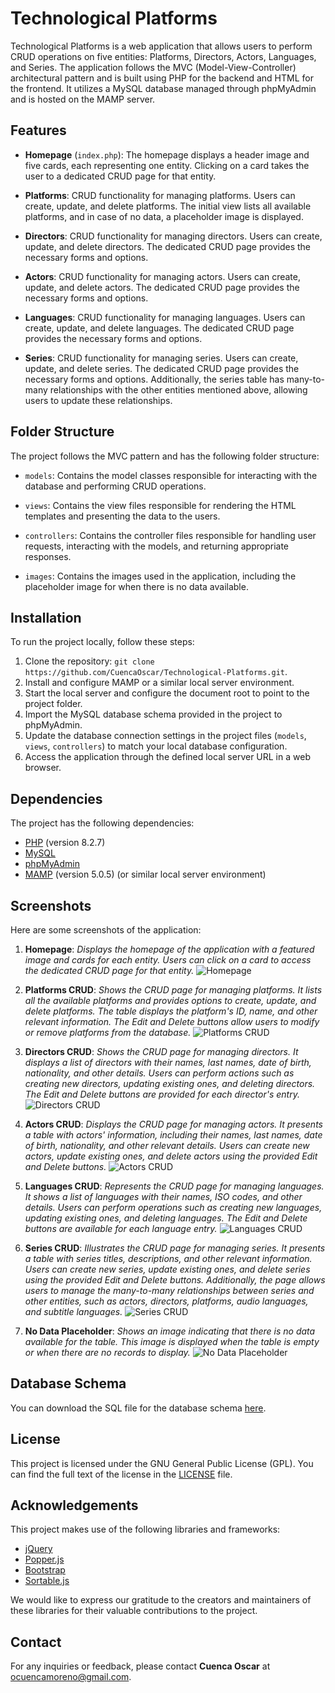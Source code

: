 # Technological Platforms

Technological Platforms is a web application that allows users to perform CRUD operations on five entities: Platforms, Directors, Actors, Languages, and Series. The application follows the MVC (Model-View-Controller) architectural pattern and is built using PHP for the backend and HTML for the frontend. It utilizes a MySQL database managed through phpMyAdmin and is hosted on the MAMP server.

## Features

- **Homepage** (`index.php`): The homepage displays a header image and five cards, each representing one entity. Clicking on a card takes the user to a dedicated CRUD page for that entity.

- **Platforms**: CRUD functionality for managing platforms. Users can create, update, and delete platforms. The initial view lists all available platforms, and in case of no data, a placeholder image is displayed.

- **Directors**: CRUD functionality for managing directors. Users can create, update, and delete directors. The dedicated CRUD page provides the necessary forms and options.

- **Actors**: CRUD functionality for managing actors. Users can create, update, and delete actors. The dedicated CRUD page provides the necessary forms and options.

- **Languages**: CRUD functionality for managing languages. Users can create, update, and delete languages. The dedicated CRUD page provides the necessary forms and options.

- **Series**: CRUD functionality for managing series. Users can create, update, and delete series. The dedicated CRUD page provides the necessary forms and options. Additionally, the series table has many-to-many relationships with the other entities mentioned above, allowing users to update these relationships.

## Folder Structure

The project follows the MVC pattern and has the following folder structure:

- `models`: Contains the model classes responsible for interacting with the database and performing CRUD operations.

- `views`: Contains the view files responsible for rendering the HTML templates and presenting the data to the users.

- `controllers`: Contains the controller files responsible for handling user requests, interacting with the models, and returning appropriate responses.

- `images`: Contains the images used in the application, including the placeholder image for when there is no data available.

## Installation

To run the project locally, follow these steps:

1. Clone the repository: `git clone https://github.com/CuencaOscar/Technological-Platforms.git`.
2. Install and configure MAMP or a similar local server environment.
3. Start the local server and configure the document root to point to the project folder.
4. Import the MySQL database schema provided in the project to phpMyAdmin.
5. Update the database connection settings in the project files (`models`, `views`, `controllers`) to match your local database configuration.
6. Access the application through the defined local server URL in a web browser.

## Dependencies

The project has the following dependencies:

- [PHP](https://www.php.net/) (version 8.2.7)
- [MySQL](https://www.mysql.com/)
- [phpMyAdmin](https://www.phpmyadmin.net/)
- [MAMP](https://www.mamp.info/) (version 5.0.5) (or similar local server environment)

## Screenshots

Here are some screenshots of the application:

1. **Homepage**:
   *Displays the homepage of the application with a featured image and cards for each entity. Users can click on a card to access the dedicated CRUD page for that entity.*
   ![Homepage](image/homepage-screenshot.png)

2. **Platforms CRUD**:
   *Shows the CRUD page for managing platforms. It lists all the available platforms and provides options to create, update, and delete platforms. The table displays the platform's ID, name, and other relevant information. The Edit and Delete buttons allow users to modify or remove platforms from the database.*
   ![Platforms CRUD](image/platformpage-screenshot.png)

3. **Directors CRUD**:
   *Shows the CRUD page for managing directors. It displays a list of directors with their names, last names, date of birth, nationality, and other details. Users can perform actions such as creating new directors, updating existing ones, and deleting directors. The Edit and Delete buttons are provided for each director's entry.*
   ![Directors CRUD](image/directorpage-screenshot.png)

4. **Actors CRUD**:
   *Displays the CRUD page for managing actors. It presents a table with actors' information, including their names, last names, date of birth, nationality, and other relevant details. Users can create new actors, update existing ones, and delete actors using the provided Edit and Delete buttons.*
   ![Actors CRUD](image/actorpage-screenshot.png)

5. **Languages CRUD**:
   *Represents the CRUD page for managing languages. It shows a list of languages with their names, ISO codes, and other details. Users can perform operations such as creating new languages, updating existing ones, and deleting languages. The Edit and Delete buttons are available for each language entry.*
   ![Languages CRUD](image/languagepage-screenshot.png)

6. **Series CRUD**:
   *Illustrates the CRUD page for managing series. It presents a table with series titles, descriptions, and other relevant information. Users can create new series, update existing ones, and delete series using the provided Edit and Delete buttons. Additionally, the page allows users to manage the many-to-many relationships between series and other entities, such as actors, directors, platforms, audio languages, and subtitle languages.*
   ![Series CRUD](image/seriepage-screenshot.png)

7. **No Data Placeholder**:
   *Shows an image indicating that there is no data available for the table. This image is displayed when the table is empty or when there are no records to display.*
   ![No Data Placeholder](image/no-data-placeholder.png)


## Database Schema

You can download the SQL file for the database schema [here](db_streaming.sql).


## License

This project is licensed under the GNU General Public License (GPL). You can find the full text of the license in the [LICENSE](LICENSE) file.


## Acknowledgements

This project makes use of the following libraries and frameworks:

- [jQuery](https://jquery.com/)
- [Popper.js](https://popper.js.org/)
- [Bootstrap](https://getbootstrap.com/)
- [Sortable.js](https://github.com/SortableJS/Sortable)

We would like to express our gratitude to the creators and maintainers of these libraries for their valuable contributions to the project.


## Contact

For any inquiries or feedback, please contact **Cuenca Oscar** at ocuencamoreno@gmail.com.

